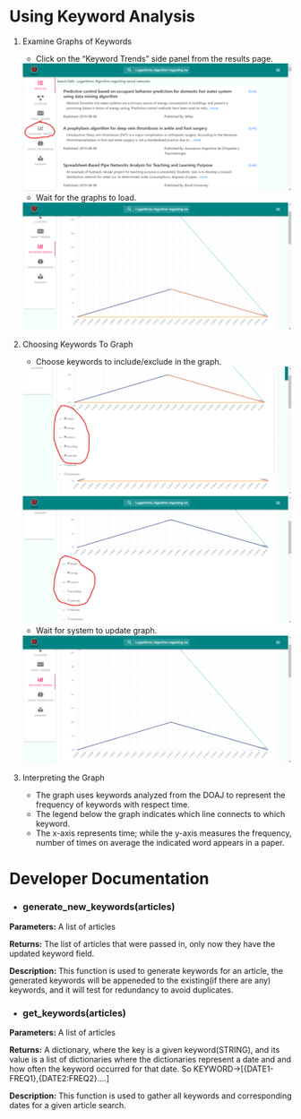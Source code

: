 # Using Keyword Analysis

1. Examine Graphs of Keywords
    * Click on the “Keyword Trends” side panel from the results page.
    
    <img src="images/keywords1.png" />
    
    * Wait for the graphs to load.
    
    <img src="images/keywords2.png" />

2. Choosing Keywords To Graph
    * Choose keywords to include/exclude in the graph.

    <img src="images/keywords3.png" />
    <img src="images/keywords4.png" />
	
    * Wait for system to update graph.
    <img src="images/keywords5.png" />
	
2. Interpreting the Graph
    * The graph uses keywords analyzed from the DOAJ to represent the frequency of keywords with respect time.
    * The legend below the graph indicates which line connects to which keyword.
    * The x-axis represents time; while the y-axis measures the frequency, number of times on average the indicated word appears in a paper.





# Developer Documentation



*  ### generate_new_keywords(articles)

 **Parameters:** A list of articles
 
 **Returns:** The list of articles that were passed in, only now they have the updated keyword field.
 
 **Description:** This function is used to generate keywords for an article, the generated keywords will
 be appeneded to the existing(if there are any) keywords, and it will test for redundancy to avoid duplicates.
 
 
*  ### get_keywords(articles)

**Parameters:** A list of articles

**Returns:** A dictionary, where the key is a given keyword(STRING), and its 
value is a list of dictionaries where the dictionaries represent a date and 
and how often the keyword occurred for that date. So
KEYWORD->[{DATE1-FREQ1},{DATE2:FREQ2}....]

**Description:** This function is used to gather all keywords and corresponding 
dates for a given article search. 